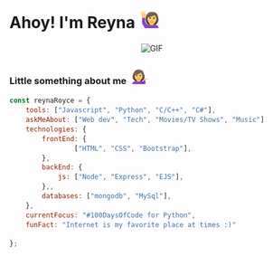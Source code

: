 <h1>Ahoy! I'm Reyna <img src="icons\raise_hands.gif" width="35px"></h1>
<p align="center">
 <img align="center" alt="GIF" src="icons\Hello.gif" width="500" height="350" />
</p>
<h3>Little something about me <img src="icons\icon.gif" width="35px"></h3>


```javascript
const reynaRoyce = {
    tools: ["Javascript", "Python", "C/C++", "C#"],
    askMeAbout: ["Web dev", "Tech", "Movies/TV Shows", "Music"]
    technologies: {
        frontEnd: {
                ["HTML", "CSS", "Bootstrap"],
        },
        backEnd: {
            js: ["Node", "Express", "EJS"],
        },,
        databases: ["mongodb", "MySql"],
    },
    currentFocus: "#100DaysOfCode for Python",
    funFact: "Internet is my favorite place at times :)"

};
```
